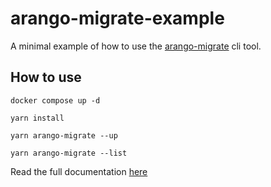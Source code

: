 # arango-migrate-example

A minimal example of how to use the [arango-migrate](https://github.com/TimMikeladze/arango-migrate) cli tool.

## How to use

```console
docker compose up -d

yarn install

yarn arango-migrate --up

yarn arango-migrate --list
```

Read the full documentation [here](https://github.com/TimMikeladze/arango-migrate)
